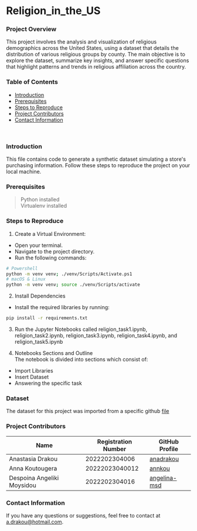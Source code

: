 # Religion_in_the_US

### Project Overview 
This project involves the analysis and visualization of religious demographics across the United States, using a dataset that details the distribution of various religious groups by county. The main objective is to explore the dataset, summarize key insights, and answer specific questions that highlight patterns and trends in religious affiliation across the country.

### Table of Contents
- [Introduction](#introduction)
- [Prerequisites](#prerequisites)
- [Steps to Reproduce](#steps-to-reproduce)
- [Project Contributors](#project-contributors)
- [Contact Information](#contact-information)
<br>

### Introduction

This file contains code to generate a synthetic dataset simulating a store's purchasing information. Follow these steps to reproduce the project on your local machine.

### Prerequisites
> Python installed </br>
> Virtualenv installed </br>

### Steps to Reproduce

1. Create a Virtual Environment:
* Open your terminal.
* Navigate to the project directory.
* Run the following commands:

``` bash
# Powershell
python -m venv venv; ./venv/Scripts/Activate.ps1
# macOS & Linux
python -m venv venv; source ./venv/Scripts/activate
```

2. Install Dependencies
* Install the required libraries by running:

``` bash
pip install -r requirements.txt
```

3. Run the Jupyter Notebooks called religion_task1.ipynb, religion_task2.ipynb, religion_task3.ipynb, religion_task4.ipynb, and religion_task5.ipynb

4. Notebooks Sections and Outline </br>
The notebook is divided into sections which consist of: 
* Import Libraries
* Insert Dataset
* Answering the specific task

### Dataset 
The dataset for this project was imported from a specific github [file](https://github.com/aaronpenne/data_visualization/blob/master/religion/data/1952.xls)

### Project Contributors

| Name           | Registration Number                | GitHub Profile                              |
|----------------|---------------------|---------------------------------------------|
| Anastasia Drakou     | 2022202304006      | [anadrakou](https://github.com/anadrakou) |
| Anna Koutougera       | 20222023040012     | [annkou](https://github.com/annkou)     |
| Despoina Angeliki Moysidou       | 2022202304016     | [angelina-msd](https://github.com/angelina-msd)     |

### Contact Information
If you have any questions or suggestions, feel free to contact at a.drakou@hotmail.com.
